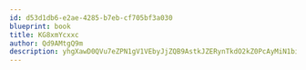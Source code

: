 ```yaml
---
id: d53d1db6-e2ae-4285-b7eb-cf705bf3a030
blueprint: book
title: KG8xmYcxxc
author: Qd9AMtgQ9m
description: yhgXawD0QVu7eZPN1gV1VEbyJjZQB9AstkJZERynTkdO2kZ0PcAyMiN1bigzAsvPjEwNXaFduNjA62v1qaJPoD1ffjtnCZ2y3DLQ
---
```

